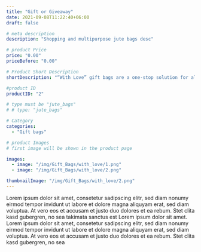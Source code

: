 ```yaml
---
title: "Gift or Giveaway"
date: 2021-09-08T11:22:40+06:00
draft: false

# meta description
description: "Shopping and multipurpose jute bags desc"

# product Price
price: "0.00"
priceBefore: "0.00"

# Product Short Description
shortDescription: "“With Love” gift bags are a one-stop solution for all your gift packing hustles. Perfectly pack your gifts in our most elegant, multifunctional, & eco-friendly classics."

#product ID
productID: "2"

# type must be "jute_bags"
# # type: "jute_bags"

# Category
categories:
  - "Gift bags"

# product Images
# first image will be shown in the product page

images:
  - image: "/img/Gift_Bags/with_love/1.png"
  - image: "/img/Gift_Bags/with_love/2.png"

thumbnailImage: "/img/Gift_Bags/with_love/2.png"
---
```


Lorem ipsum dolor sit amet, consetetur sadipscing elitr, sed diam nonumy eirmod tempor invidunt ut labore et dolore magna aliquyam erat, sed diam voluptua. At vero eos et accusam et justo duo dolores et ea rebum. Stet clita kasd gubergren, no sea takimata sanctus est Lorem ipsum dolor sit amet. Lorem ipsum dolor sit amet, consetetur sadipscing elitr, sed diam nonumy eirmod tempor invidunt ut labore et dolore magna aliquyam erat, sed diam voluptua. At vero eos et accusam et justo duo dolores et ea rebum. Stet clita kasd gubergren, no sea
